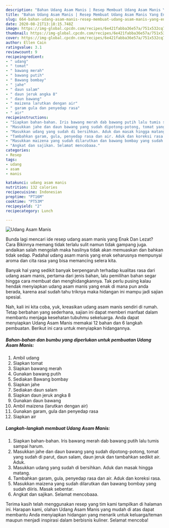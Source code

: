 ```yaml
---
description: "Bahan Udang Asam Manis | Resep Membuat Udang Asam Manis Yang Enak Dan Mudah"
title: "Bahan Udang Asam Manis | Resep Membuat Udang Asam Manis Yang Enak Dan Mudah"
slug: 664-bahan-udang-asam-manis-resep-membuat-udang-asam-manis-yang-enak-dan-mudah
date: 2020-08-21T13:18:15.748Z
image: https://img-global.cpcdn.com/recipes/6e421fabba36e57a/751x532cq70/udang-asam-manis-foto-resep-utama.jpg
thumbnail: https://img-global.cpcdn.com/recipes/6e421fabba36e57a/751x532cq70/udang-asam-manis-foto-resep-utama.jpg
cover: https://img-global.cpcdn.com/recipes/6e421fabba36e57a/751x532cq70/udang-asam-manis-foto-resep-utama.jpg
author: Ellen Cain
ratingvalue: 3.1
reviewcount: 9
recipeingredient:
- " udang"
- " tomat"
- " bawang merah"
- " bawang putih"
- " Bawang bombay"
- " jahe"
- " daun salam"
- " daun jeruk angka 8"
- " daun bawang"
- " maizena larutkan dengan air"
- " garam gula dan penyedap rasa"
- " air"
recipeinstructions:
- "Siapkan bahan-bahan. Iris bawang merah dab bawang putih lalu tumis sampai harum."
- "Masukkan jahe dan daun bawang yang sudah dipotong-potong, tomat yang sudah di parut, daun salam, daun jeruk dan tambahkan sedikit air. Aduk."
- "Masukkan udang yang sudah di bersihkan. Aduk dan masak hingga matang."
- "Tambahkan garam, gula, penyedap rasa dan air. Aduk dan koreksi rasa."
- "Masukkan maizena yang sudah dilarutkan dan bawang bombay yang sudah diiris. Masak sebentar."
- "Angkat dan sajikan. Selamat mencobaaa."
categories:
- Resep
tags:
- udang
- asam
- manis

katakunci: udang asam manis 
nutrition: 132 calories
recipecuisine: Indonesian
preptime: "PT16M"
cooktime: "PT53M"
recipeyield: "2"
recipecategory: Lunch

---
```



![Udang Asam Manis](https://img-global.cpcdn.com/recipes/6e421fabba36e57a/751x532cq70/udang-asam-manis-foto-resep-utama.jpg)

Bunda lagi mencari ide resep udang asam manis yang Enak Dan Lezat? Cara Bikinnya memang tidak terlalu sulit namun tidak gampang juga. andaikan salah mengolah maka hasilnya tidak akan memuaskan dan bahkan tidak sedap. Padahal udang asam manis yang enak seharusnya mempunyai aroma dan cita rasa yang bisa memancing selera kita.



Banyak hal yang sedikit banyak berpengaruh terhadap kualitas rasa dari udang asam manis, pertama dari jenis bahan, lalu pemilihan bahan segar hingga cara membuat dan menghidangkannya. Tak perlu pusing kalau hendak menyiapkan udang asam manis yang enak di mana pun anda berada, karena asal sudah tahu triknya maka hidangan ini mampu jadi sajian spesial.


Nah, kali ini kita coba, yuk, kreasikan udang asam manis sendiri di rumah. Tetap berbahan yang sederhana, sajian ini dapat memberi manfaat dalam membantu menjaga kesehatan tubuhmu sekeluarga. Anda dapat menyiapkan Udang Asam Manis memakai 12 bahan dan 6 langkah pembuatan. Berikut ini cara untuk menyiapkan hidangannya.

<!--inarticleads1-->

##### Bahan-bahan dan bumbu yang diperlukan untuk pembuatan Udang Asam Manis:

1. Ambil  udang
1. Siapkan  tomat
1. Siapkan  bawang merah
1. Gunakan  bawang putih
1. Sediakan  Bawang bombay
1. Siapkan  jahe
1. Sediakan  daun salam
1. Siapkan  daun jeruk angka 8
1. Gunakan  daun bawang
1. Ambil  maizena (larutkan dengan air)
1. Gunakan  garam, gula dan penyedap rasa
1. Siapkan  air




<!--inarticleads2-->

##### Langkah-langkah membuat Udang Asam Manis:

1. Siapkan bahan-bahan. Iris bawang merah dab bawang putih lalu tumis sampai harum.
1. Masukkan jahe dan daun bawang yang sudah dipotong-potong, tomat yang sudah di parut, daun salam, daun jeruk dan tambahkan sedikit air. Aduk.
1. Masukkan udang yang sudah di bersihkan. Aduk dan masak hingga matang.
1. Tambahkan garam, gula, penyedap rasa dan air. Aduk dan koreksi rasa.
1. Masukkan maizena yang sudah dilarutkan dan bawang bombay yang sudah diiris. Masak sebentar.
1. Angkat dan sajikan. Selamat mencobaaa.




Terima kasih telah menggunakan resep yang tim kami tampilkan di halaman ini. Harapan kami, olahan Udang Asam Manis yang mudah di atas dapat membantu Anda menyiapkan hidangan yang menarik untuk keluarga/teman maupun menjadi inspirasi dalam berbisnis kuliner. Selamat mencoba!
